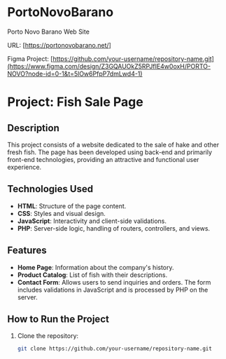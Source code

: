 # PortoNovoBarano
Porto Novo Barano Web Site

URL: [https://portonovobarano.net/]

Figma Project: [https://github.com/your-username/repository-name.git](https://www.figma.com/design/Z3GQAUOkZ5RPJfIE4w0oxH/PORTO-NOVO?node-id=0-1&t=5lOw6PfpP7dmLwd4-1)

# Project: Fish Sale Page

## Description
This project consists of a website dedicated to the sale of hake and other fresh fish. The page has been developed using back-end and primarily front-end technologies, providing an attractive and functional user experience.

## Technologies Used
- **HTML**: Structure of the page content.
- **CSS**: Styles and visual design.
- **JavaScript**: Interactivity and client-side validations.
- **PHP**: Server-side logic, handling of routers, controllers, and views.

## Features
- **Home Page**: Information about the company's history.
- **Product Catalog**: List of fish with their descriptions.
- **Contact Form**: Allows users to send inquiries and orders. The form includes validations in JavaScript and is processed by PHP on the server.

## How to Run the Project
1. Clone the repository:
   ```bash
   git clone https://github.com/your-username/repository-name.git


